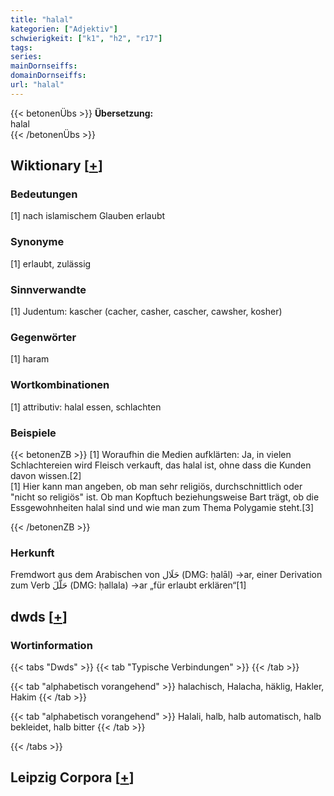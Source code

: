 ```yaml
---
title: "halal"
kategorien: ["Adjektiv"]
schwierigkeit: ["k1", "h2", "r17"]
tags:
series:
mainDornseiffs:
domainDornseiffs:
url: "halal"
---
```


{{< betonenÜbs >}}
**Übersetzung:**  
halal  
{{< /betonenÜbs >}}

## Wiktionary [[+](https://de.wiktionary.org/wiki/halal)]

### Bedeutungen
[1] nach islamischem Glauben erlaubt  

### Synonyme
[1] erlaubt, zulässig  

### Sinnverwandte
[1] Judentum: kascher (cacher, casher, cascher, cawsher, kosher)  

### Gegenwörter
[1] haram  

### Wortkombinationen
[1] attributiv: halal essen, schlachten  

### Beispiele
{{< betonenZB >}}
[1] Woraufhin die Medien aufklärten: Ja, in vielen Schlachtereien wird Fleisch verkauft, das halal ist, ohne dass die Kunden davon wissen.[2]  
[1] Hier kann man angeben, ob man sehr religiös, durchschnittlich oder "nicht so religiös" ist. Ob man Kopftuch beziehungsweise Bart trägt, ob die Essgewohnheiten halal sind und wie man zum Thema Polygamie steht.[3]  

{{< /betonenZB >}}
### Herkunft
Fremdwort aus dem Arabischen von حَلَال‎ (DMG: ḥalāl) →ar, einer Derivation zum Verb حَلَّلَ‎ (DMG: ḥallala) →ar „für erlaubt erklären“[1]  



## dwds [[+](https://www.dwds.de/wb/halal)]

### Wortinformation
{{< tabs "Dwds" >}}
{{< tab "Typische Verbindungen" >}}
{{< /tab >}}

{{< tab "alphabetisch vorangehend" >}}
halachisch, Halacha, häklig, Hakler, Hakim
{{< /tab >}}

{{< tab "alphabetisch vorangehend" >}}
Halali, halb, halb automatisch, halb bekleidet, halb bitter
{{< /tab >}}

{{< /tabs >}}

## Leipzig Corpora [[+](https://corpora.uni-leipzig.de/en/res?word=halal&corpusId=deu_newscrawl-public_2018)]

